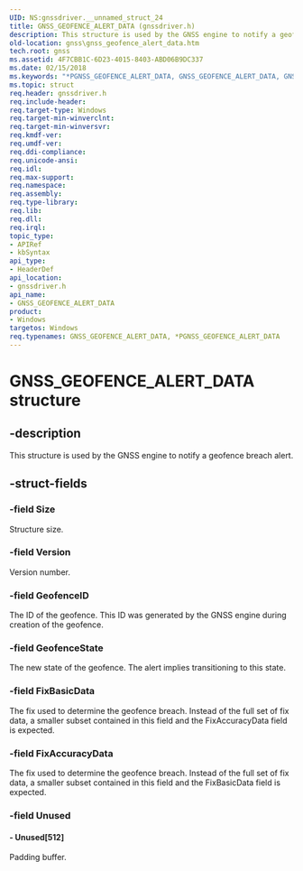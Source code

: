 ```yaml
---
UID: NS:gnssdriver.__unnamed_struct_24
title: GNSS_GEOFENCE_ALERT_DATA (gnssdriver.h)
description: This structure is used by the GNSS engine to notify a geofence breach alert.
old-location: gnss\gnss_geofence_alert_data.htm
tech.root: gnss
ms.assetid: 4F7CBB1C-6D23-4015-8403-ABD06B9DC337
ms.date: 02/15/2018
ms.keywords: "*PGNSS_GEOFENCE_ALERT_DATA, GNSS_GEOFENCE_ALERT_DATA, GNSS_GEOFENCE_ALERT_DATA structure [Sensor Devices], PGNSS_GEOFENCE_ALERT_DATA, PGNSS_GEOFENCE_ALERT_DATA structure pointer [Sensor Devices], gnss.gnss_geofence_alert_data, gnssdriver/GNSS_GEOFENCE_ALERT_DATA, gnssdriver/PGNSS_GEOFENCE_ALERT_DATA"
ms.topic: struct
req.header: gnssdriver.h
req.include-header: 
req.target-type: Windows
req.target-min-winverclnt: 
req.target-min-winversvr: 
req.kmdf-ver: 
req.umdf-ver: 
req.ddi-compliance: 
req.unicode-ansi: 
req.idl: 
req.max-support: 
req.namespace: 
req.assembly: 
req.type-library: 
req.lib: 
req.dll: 
req.irql: 
topic_type:
- APIRef
- kbSyntax
api_type:
- HeaderDef
api_location:
- gnssdriver.h
api_name:
- GNSS_GEOFENCE_ALERT_DATA
product:
- Windows
targetos: Windows
req.typenames: GNSS_GEOFENCE_ALERT_DATA, *PGNSS_GEOFENCE_ALERT_DATA
---
```


# GNSS_GEOFENCE_ALERT_DATA structure


## -description


This structure is used by the GNSS engine to notify a geofence breach alert.


## -struct-fields




### -field Size

Structure size.


### -field Version

Version number.


### -field GeofenceID

The ID of the geofence. This ID was generated by the GNSS engine during creation of the geofence.


### -field GeofenceState

The new state of the geofence. The alert implies transitioning to this state.


### -field FixBasicData

The fix used to determine the geofence breach. Instead of the full set of fix data, a smaller subset contained in this field and the  FixAccuracyData field is expected.


### -field FixAccuracyData

The fix used to determine the geofence breach. Instead of the full set of fix data, a smaller subset contained in this field and the  FixBasicData field is expected.


### -field Unused

 




#### - Unused[512]

Padding buffer.

